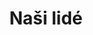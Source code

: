 ---
layout: members
title: Naši lidé
description: Seznam zastupitelů a dalších zástupců, členů a příznivců Pirátské strany ve Zlíně. Chcete se přidat? Přijďte na sraz nebo nám dejte vědět.
keywords: členové, členky, tým, příznivci
viewMode: grouped # or alltogether
groups:
  - name: Zastupitelé a zastupitelky
    category: zastupitele
    sort: ordZas
  - name: Členové a členky
    category: clenove
    sort: ordPce
  - name: Zástupci v komisích
    category: komise
    sort: ordKom
  - name: Zástupci v městských firmách
    category: mestske-firmy
    sort: ordFir
  - name: Aktivní příznivci a příznivkyně
    category: priznivci
    sort: uid
---
